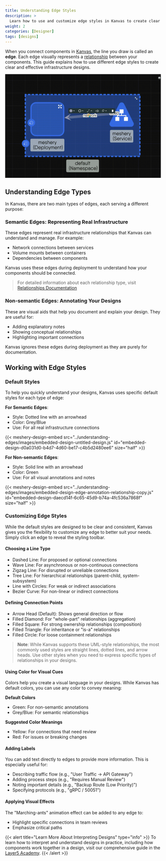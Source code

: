 ```yaml
---
title: Understanding Edge Styles
description: >
  Learn how to use and customize edge styles in Kanvas to create clear and meaningful designs.
weight: 2
categories: [Designer]
tags: [designs]
---
```


When you connect components in [Kanvas](https://kanvas.new/), the line you draw is called an **edge**. Each edge visually represents a [relationship](https://docs.layer5.io/kanvas/concepts/relationships/) between your components. This guide explains how to use different edge styles to create clear and effective infrastructure designs.

![Examples of changing edge styles in Kanvas](images/style-edge.gif)

## Understanding Edge Types

In Kanvas, there are two main types of edges, each serving a different purpose:

### Semantic Edges: Representing Real Infrastructure

These edges represent real infrastructure relationships that Kanvas can understand and manage. For example:
- Network connections between services
- Volume mounts between containers
- Dependencies between components

Kanvas uses these edges during deployment to understand how your components should be connected.

> For detailed information about each relationship type, visit [Relationships Documentation](https://docs.layer5.io/kanvas/concepts/relationships/)

### Non-semantic Edges: Annotating Your Designs

These are visual aids that help you document and explain your design. They are useful for:
- Adding explanatory notes
- Showing conceptual relationships
- Highlighting important connections

Kanvas ignores these edges during deployment as they are purely for documentation.

## Working with Edge Styles

### Default Styles

To help you quickly understand your designs, Kanvas uses specific default styles for each type of edge:

**For Semantic Edges**:
- Style: Dotted line with an arrowhead
- Color: Grey/Blue
- Use: For all real infrastructure connections

{{< meshery-design-embed src="../understanding-edges/images/embedded-design-untitled-design.js" id="embedded-design-d0a031d0-b4d7-4d60-be17-c4b5d2480ee6" size="half" >}}

**For Non-semantic Edges**:
- Style: Solid line with an arrowhead
- Color: Green
- Use: For all visual annotations and notes

{{< meshery-design-embed src="../understanding-edges/images/embedded-design-edge-annotation-relationship-copy.js" id="embedded-design-daecd14f-6c65-45d9-b74a-4fc536a7868f" size="half" >}}

### Customizing Edge Styles

While the default styles are designed to be clear and consistent, Kanvas gives you the flexibility to customize any edge to better suit your needs. Simply click an edge to reveal the styling toolbar.

#### Choosing a Line Type
- Dashed Line: For proposed or optional connections
- Wave Line: For asynchronous or non-continuous connections
- Zigzag Line: For disrupted or unreliable connections
- Tree Line: For hierarchical relationships (parent-child, system-subsystem)
- Line with Circles: For weak or indirect associations
- Bezier Curve: For non-linear or indirect connections

#### Defining Connection Points
- Arrow Head (Default): Shows general direction or flow
- Filled Diamond: For "whole-part" relationships (aggregation)
- Filled Square: For strong ownership relationships (composition)
- Filled Triangle: For inheritance or "is-a" relationships
- Filled Circle: For loose containment relationships

> **Note**: While Kanvas supports these UML-style relationships, the most commonly used styles are straight lines, dotted lines, and arrow heads. Use other styles when you need to express specific types of relationships in your designs.

#### Using Color for Visual Cues

Colors help you create a visual language in your designs. While Kanvas has default colors, you can use any color to convey meaning:

**Default Colors**
- Green: For non-semantic annotations
- Grey/Blue: For semantic relationships

**Suggested Color Meanings**
- Yellow: For connections that need review
- Red: For issues or breaking changes

#### Adding Labels

You can add text directly to edges to provide more information. This is especially useful for:
- Describing traffic flow (e.g., "User Traffic → API Gateway")
- Adding process steps (e.g., "Requires Manual Review")
- Noting important details (e.g., "Backup Route (Low Priority)")
- Specifying protocols (e.g., "gRPC / 50051")

#### Applying Visual Effects

The "Marching-ants" animation effect can be added to any edge to:
- Highlight specific connections in team reviews
- Emphasize critical paths

{{< alert title="Learn More About Interpreting Designs" type="info" >}}
To learn how to interpret and understand designs in practice, including how components work together in a design, visit our comprehensive guide in the [Layer5 Academy](https://cloud.layer5.io/academy/learning-paths/mastering-meshery/introduction-to-meshery?chapter=interpreting-meshery-designs).
{{< /alert >}}